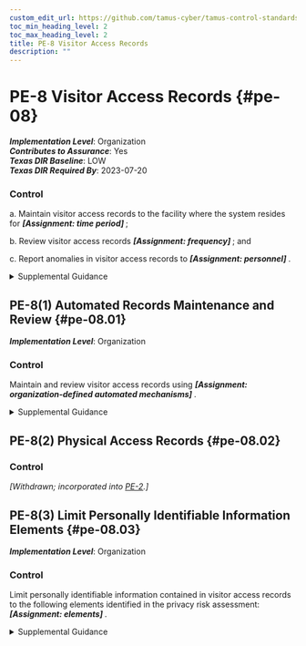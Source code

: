```yaml
---
custom_edit_url: https://github.com/tamus-cyber/tamus-control-standards/tree/main/content/tamus.edu/TAMUS_profile.xml
toc_min_heading_level: 2
toc_max_heading_level: 2
title: PE-8 Visitor Access Records
description: ""
---
```


# PE-8 Visitor Access Records {#pe-08}

_**Implementation Level**_: Organization\
_**Contributes to Assurance**_: Yes\
_**Texas DIR Baseline**_: LOW\
_**Texas DIR Required By**_: 2023-07-20

### Control



a. Maintain visitor access records to the facility where the system resides for <strong title="pe-08_odp.01"> <em>[Assignment: time period]</em> </strong>;

b. Review visitor access records <strong title="pe-08_odp.02"> <em>[Assignment: frequency]</em> </strong> ; and

c. Report anomalies in visitor access records to <strong title="pe-08_odp.03"> <em>[Assignment: personnel]</em> </strong>.


<details><summary>Supplemental Guidance</summary>Visitor access records include the names and organizations of individuals visiting, visitor signatures, forms of identification, dates of access, entry and departure times, purpose of visits, and the names and organizations of individuals visited. Access record reviews determine if access authorizations are current and are still required to support organizational mission and business functions. Access records are not required for publicly accessible areas.</details>


## PE-8(1) Automated Records Maintenance and Review {#pe-08.01}

_**Implementation Level**_: Organization

### Control

Maintain and review visitor access records using <strong title="pe-8.1_prm_1"> <em>[Assignment: organization-defined automated mechanisms]</em> </strong>.


<details><summary>Supplemental Guidance</summary>Visitor access records may be stored and maintained in a database management system that is accessible by organizational personnel. Automated access to such records facilitates record reviews on a regular basis to determine if access authorizations are current and still required to support organizational mission and business functions.</details>


## PE-8(2) Physical Access Records {#pe-08.02}

### Control

<em>[Withdrawn; incorporated into [PE-2](/catalog/pe/pe-02#pe-02).]</em>



## PE-8(3) Limit Personally Identifiable Information Elements {#pe-08.03}

_**Implementation Level**_: Organization

### Control

Limit personally identifiable information contained in visitor access records to the following elements identified in the privacy risk assessment: <strong title="pe-08.03_odp"> <em>[Assignment: elements]</em> </strong>.


<details><summary>Supplemental Guidance</summary>Organizations may have requirements that specify the contents of visitor access records. Limiting personally identifiable information in visitor access records when such information is not needed for operational purposes helps reduce the level of privacy risk created by a system.</details>
